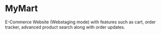 # MyMart
E-Commerce Website (Webstaging mode) with features such as cart, order tracker, advanced product search along with order updates.
